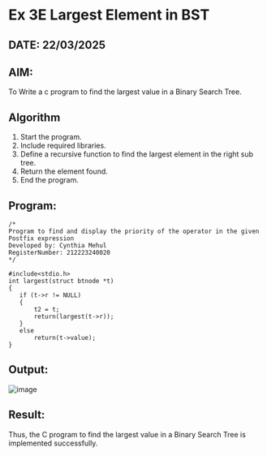 # Ex 3E Largest Element in BST
## DATE: 22/03/2025
## AIM:
To Write a c program to find the largest value in a Binary Search Tree.

## Algorithm
1. Start the program.
2. Include required libraries.
3. Define a recursive function to find the largest element in the right sub tree.
4. Return the element found.
5. End the program.

## Program:
```
/*
Program to find and display the priority of the operator in the given Postfix expression
Developed by: Cynthia Mehul
RegisterNumber: 212223240020
*/

#include<stdio.h>
int largest(struct btnode *t)
{
   if (t->r != NULL)
   {
       t2 = t;
       return(largest(t->r));
   }
   else   
       return(t->value);
}
```

## Output:

![image](https://github.com/user-attachments/assets/d58b7b30-4d57-45ed-8c6f-05377c22ad90)

## Result:
Thus, the C program to find the largest value in a Binary Search Tree is implemented successfully.
